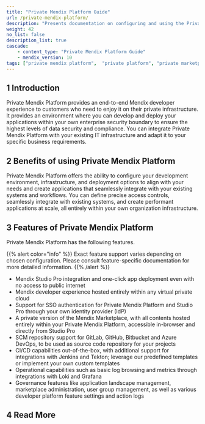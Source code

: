 ```yaml
---
title: "Private Mendix Platform Guide"
url: /private-mendix-platform/
description: "Presents documentation on configuring and using the Private Mendix Platform."
weight: 42
no_list: false 
description_list: true 
cascade:
    - content_type: "Private Mendix Platform Guide"
    - mendix_version: 10
tags: ["private mendix platform",  "private platform", "private marketplace"]
---
```


## 1 Introduction

Private Mendix Platform provides an end-to-end Mendix developer experience to customers who need to enjoy it on their private infrastructure. It provides an environment where you can develop and deploy your applications within your own enterprise security boundary to ensure the highest levels of data security and compliance. You can integrate Private Mendix Platform with your existing IT infrastructure and adapt it to your specific business requirements.

## 2 Benefits of using Private Mendix Platform

Private Mendix Platform offers the ability to configure your development environment, infrastructure, and deployment options to align with your needs and create applications that seamlessly integrate with your existing systems and workflows. You can define precise access controls, seamlessly integrate with existing systems, and create performant applications at scale, all entirely within your own organization infrastructure.

## 3 Features of Private Mendix Platform

Private Mendix Platform has the following features.

{{% alert color="info" %}}
Exact feature support varies depending on chosen configuration. Please consult feature-specific documentation for more detailed information.
{{% /alert %}}

* Mendix Studio Pro integration and one-click app deployment even with no access to public internet
* Mendix developer experience hosted entirely within any virtual private cloud
* Support for SSO authentication for Private Mendix Platform and Studio Pro through your own identity provider (IdP)
* A private version of the Mendix Marketplace, with all contents hosted entirely within your Private Mendix Platform, accessible in-browser and directly from Studio Pro
* SCM repository support for GitLab, GitHub, Bitbucket and Azure DevOps, to be used as source code repository for your projects
* CI/CD capabilities out-of-the-box, with additional support for integrations with Jenkins and Tekton; leverage our predefined templates or implement your own custom templates
* Operational capabilities such as basic log browsing and metrics through integrations with Loki and Grafana
* Governance features like application landscape management, marketplace administration, user group management, as well as various developer platform feature settings and action logs

## 4 Read More
